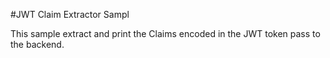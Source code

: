 #JWT Claim Extractor Sampl

This sample extract and print the Claims encoded in the JWT token pass to the backend.
